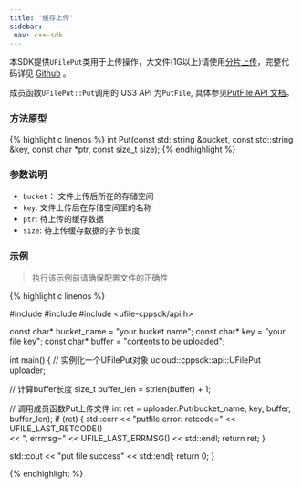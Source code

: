 ```yaml
--- 
title: '缓存上传'
sidebar:
 nav: c++-sdk
---
```


本SDK提供`UFilePut`类用于上传操作，大文件(1G以上)请使用[分片上传](/cpp-sdk/分片上传.html)，完整代码详见 [Github](https://github.com/ufilesdk-dev/ufile-cppsdk/blob/master/ucloud/api/put.cpp) 。

成员函数`UFilePut::Put`调用的 US3 API 为`PutFile`, 具体参见[PutFile API 文档](https://docs.ucloud.cn/api/ufile-api/put_file)。

### 方法原型

{% highlight c linenos %}
int Put(const std::string &bucket, const std::string &key, const char *ptr, const size_t size);
{% endhighlight %}

### 参数说明

- `bucket`： 文件上传后所在的存储空间
- `key`: 文件上传后在存储空间里的名称
- `ptr`: 待上传的缓存数据
- `size`: 待上传缓存数据的字节长度

### 示例

> 执行该示例前请确保配置文件的正确性

<div class="copyable" markdown="1">
{% highlight c linenos %}

#include <iostream>
#include <cstring>
#include <ufile-cppsdk/api.h>

const char* bucket_name = "your bucket name";
const char* key = "your file key";
const char* buffer = "contents to be uploaded";

int main() {
  // 实例化一个UFilePut对象
  ucloud::cppsdk::api::UFilePut uploader;

  // 计算buffer长度
  size_t buffer_len = strlen(buffer) + 1;

  // 调用成员函数Put上传文件
  int ret = uploader.Put(bucket_name, key, buffer, buffer_len);
  if (ret) {
    std::cerr << "putfile error: retcode=" << UFILE_LAST_RETCODE() \
              << ", errmsg=" << UFILE_LAST_ERRMSG() << std::endl;
    return ret;
  }

  std::cout << "put file success" << std::endl;
  return 0;
}

{% endhighlight %}
</div>